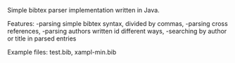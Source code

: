 Simple bibtex parser implementation written in Java.

Features:
-parsing simple bibtex syntax, divided by commas,
-parsing cross references,
-parsing authors written id different ways,
-searching by author or title in parsed entries

Example files: test.bib, xampl-min.bib
